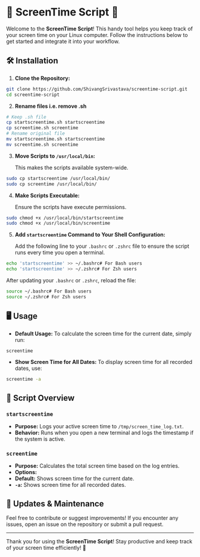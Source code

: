 # 📅 ScreenTime Script 📅

Welcome to the **ScreenTime Script**! This handy tool helps you keep track of your screen time on your Linux computer. Follow the instructions below to get started and integrate it into your workflow.

## 🛠️ Installation

1. **Clone the Repository:**

```bash
git clone https://github.com/ShivangSrivastava/screentime-script.git
cd screentime-script
```

2. **Rename files i.e. remove .sh**

```bash
# Keep .sh file
cp startscreentime.sh startscreentime
cp screentime.sh screentime
# Rename original file
mv startscreentime.sh startscreentime
mv screentime.sh screentime
```

3. **Move Scripts to `/usr/local/bin`:**

   This makes the scripts available system-wide.

```bash
sudo cp startscreentime /usr/local/bin/
sudo cp screentime /usr/local/bin/
```

4. **Make Scripts Executable:**

   Ensure the scripts have execute permissions.

```bash
sudo chmod +x /usr/local/bin/startscreentime
sudo chmod +x /usr/local/bin/screentime
```

5. **Add `startscreentime` Command to Your Shell Configuration:**

   Add the following line to your `.bashrc` or `.zshrc` file to ensure the script runs every time you open a terminal.

```bash
echo 'startscreentime' >> ~/.bashrc# For Bash users
echo 'startscreentime' >> ~/.zshrc# For Zsh users
```

After updating your `.bashrc` or `.zshrc`, reload the file:

```bash
source ~/.bashrc# For Bash users
source ~/.zshrc# For Zsh users
```

## 🖥️ Usage

- **Default Usage:** To calculate the screen time for the current date, simply run:

```bash
screentime
```

- **Show Screen Time for All Dates:** To display screen time for all recorded dates, use:

```bash
screentime -a
```

## 📜 Script Overview

### `startscreentime`

- **Purpose:** Logs your active screen time to `/tmp/screen_time_log.txt`.
- **Behavior:** Runs when you open a new terminal and logs the timestamp if the system is active.

### `screentime`

- **Purpose:** Calculates the total screen time based on the log entries.
- **Options:**
- **Default:** Shows screen time for the current date.
- **`-a`:** Shows screen time for all recorded dates.

## 🔄 Updates & Maintenance

Feel free to contribute or suggest improvements! If you encounter any issues, open an issue on the repository or submit a pull request.

---

Thank you for using the **ScreenTime Script**! Stay productive and keep track of your screen time efficiently! 🚀
